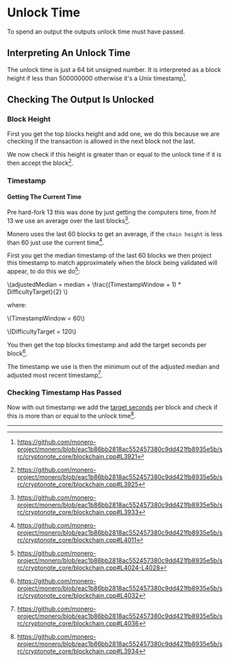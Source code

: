 # Unlock Time

To spend an output the outputs unlock time must have passed.

## Interpreting An Unlock Time

The unlock time is just a 64 bit unsigned number. It is interpreted as a block height if less than 500000000 otherwise it's a Unix timestamp[^interpreting-unlock-time].

## Checking The Output Is Unlocked

### Block Height

First you get the top blocks height and add one, we do this because we are checking if
the transaction is allowed in the next block not the last.

We now check if this height is greater than or equal to the unlock time if it is then
accept the block[^height-accepting].

### Timestamp

#### Getting The Current Time

Pre hard-fork 13 this was done by just getting the computers time, from hf 13 we use
an average over the last blocks[^getting-time].

Monero uses the last 60 blocks to get an average, if the `chain height` is less than
60 just use the current time[^height-less-60].

First you get the median timestamp of the last 60 blocks we then project this
timestamp to match approximately when the block being validated will appear, to do
this we do[^median-timestamp]:

\\(adjustedMedian = median + \frac{(TimestampWindow + 1) * DifficultyTarget}{2} \\)

where:

\\(TimestampWindow = 60\\)

\\(DifficultyTarget = 120\\)

You then get the top blocks timestamp and add the target seconds per block[^adjusting-top-block].

The timestamp we use is then the minimum out of the adjusted median and adjusted most
recent timestamp[^minimum-timestamp].

### Checking Timestamp Has Passed

Now with out timestamp we add the [target seconds](../blocks/difficulty.md#target-seconds)
per block and check if this is more than or equal to the unlock
time[^checking-timestamp].

---

[^interpreting-unlock-time]: <https://github.com/monero-project/monero/blob/eac1b86bb2818ac552457380c9dd421fb8935e5b/src/cryptonote_core/blockchain.cpp#L3921>

[^height-accepting]: <https://github.com/monero-project/monero/blob/eac1b86bb2818ac552457380c9dd421fb8935e5b/src/cryptonote_core/blockchain.cpp#L3925>

[^getting-time]: <https://github.com/monero-project/monero/blob/eac1b86bb2818ac552457380c9dd421fb8935e5b/src/cryptonote_core/blockchain.cpp#L3933>

[^height-less-60]: <https://github.com/monero-project/monero/blob/eac1b86bb2818ac552457380c9dd421fb8935e5b/src/cryptonote_core/blockchain.cpp#L4011>

[^median-timestamp]: <https://github.com/monero-project/monero/blob/eac1b86bb2818ac552457380c9dd421fb8935e5b/src/cryptonote_core/blockchain.cpp#L4024-L4028>

[^adjusting-top-block]: <https://github.com/monero-project/monero/blob/eac1b86bb2818ac552457380c9dd421fb8935e5b/src/cryptonote_core/blockchain.cpp#L4032>

[^minimum-timestamp]: <https://github.com/monero-project/monero/blob/eac1b86bb2818ac552457380c9dd421fb8935e5b/src/cryptonote_core/blockchain.cpp#L4036>

[^checking-timestamp]: <https://github.com/monero-project/monero/blob/eac1b86bb2818ac552457380c9dd421fb8935e5b/src/cryptonote_core/blockchain.cpp#L3934>
